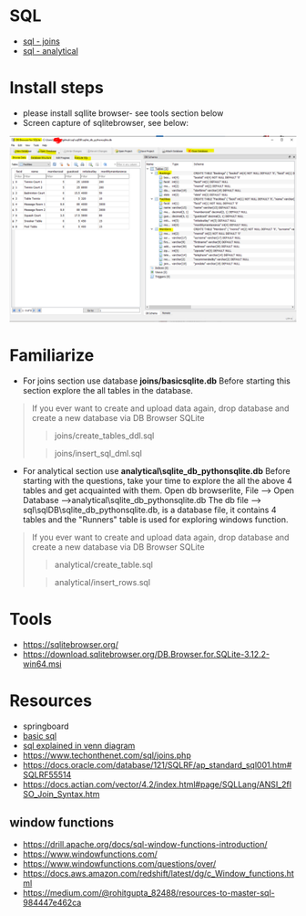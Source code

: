 # SQL

- [sql - joins](joins/README.md)
- [sql - analytical](analytical/sql-step-by-step.sql)


# Install steps
- please install sqllite browser- see tools section below
- Screen capture of sqlitebrowser, see below: 

![img_1.png](img_1.png)


# Familiarize

- For joins section use database **joins/basicsqlite.db**
Before starting this section explore the all tables in the database.
>If you ever want to create and upload data again, drop database and create a new database via DB Browser SQLite
>> joins/create_tables_ddl.sql 
> 
>> joins/insert_sql_dml.sql

 
- For analytical section use **analytical\sqlite_db_pythonsqlite.db**
Before starting with the questions, take your time to explore the all the above 4 tables and get acquainted with them.
Open db browserlite, File --> Open Database -->analytical\sqlite_db_pythonsqlite.db
The db file --> sql\sqlDB\sqlite_db_pythonsqlite.db, is a database file, it contains 4 tables 
and the "Runners" table is used for exploring windows function.

>If you ever want to create and upload data again, drop database and create a new database via DB Browser SQLite
>> analytical/create_table.sql
> 
>> analytical/insert_rows.sql


# Tools
- https://sqlitebrowser.org/
- https://download.sqlitebrowser.org/DB.Browser.for.SQLite-3.12.2-win64.msi


# Resources
- springboard
- [basic sql](https://blog.codinghorror.com/a-visual-explanation-of-sql-joins/)
- [sql explained in venn diagram](https://stackoverflow.com/questions/13997365/sql-joins-as-venn-diagram)    
- https://www.techonthenet.com/sql/joins.php
- https://docs.oracle.com/database/121/SQLRF/ap_standard_sql001.htm#SQLRF55514
- https://docs.actian.com/vector/4.2/index.html#page/SQLLang/ANSI_2fISO_Join_Syntax.htm

## window functions
- https://drill.apache.org/docs/sql-window-functions-introduction/
- https://www.windowfunctions.com/
- https://www.windowfunctions.com/questions/over/
- https://docs.aws.amazon.com/redshift/latest/dg/c_Window_functions.html
- https://medium.com/@rohitgupta_82488/resources-to-master-sql-984447e462ca 
